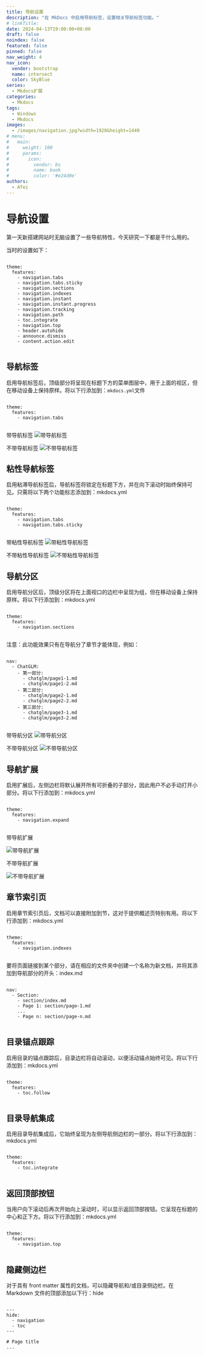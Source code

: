 ```yaml
---
title: 导航设置
description: "在 MkDocs 中启用导航标签，设置相关导航标签功能。"
# linkTitle:
date: 2024-04-13T19:00:00+08:00
draft: false
noindex: false
featured: false
pinned: false
nav_weight: 4
nav_icon:
  vendor: bootstrap
  name: intersect
  color: SkyBlue
series:
  - Mkdocs扩展
categories:
  - Mkdocs
tags:
  - Windows
  - Mkdocs
images:
  - /images/navigation.jpg?width=1920&height=1440
# menu:
#   main:
#     weight: 100
#     params:
#       icon:
#         vendor: bs
#         name: book
#         color: '#e24d0e'
authors:
  - Afei
---
```


# 导航设置
	
第一天新搭建网站时无脑设置了一些导航特性，今天研究一下都是干什么用的。

当时的设置如下：
```

theme:
  features:
    - navigation.tabs
    - navigation.tabs.sticky
    - navigation.sections
    - navigation.indexes
    - navigation.instant
    - navigation.instant.progress
    - navigation.tracking
    - navigation.path
    - toc.integrate
    - navigation.top
    - header.autohide
    - announce.dismiss
    - content.action.edit
	
```

## 导航标签


启用导航标签后，顶级部分将呈现在标题下方的菜单图层中，用于上面的视区，但在移动设备上保持原样。将以下行添加到：`mkdocs.yml`文件

```

theme:
  features:
    - navigation.tabs
	
```

带导航标签
![带导航标签](/images/navigationtabs.png)

不带导航标签
![不带导航标签](/images/navigationtabsno.png)

## 粘性导航标签

启用粘滞导航标签后，导航标签将锁定在标题下方，并在向下滚动时始终保持可见。只需将以下两个功能标志添加到：mkdocs.yml
```

theme:
  features:
    - navigation.tabs
    - navigation.tabs.sticky


```

带粘性导航标签
![带粘性导航标签](/images/sticky.png)

不带粘性导航标签
![不带粘性导航标签](/images/stickyno.png)

## 导航分区
启用导航分区后，顶级分区将在上面视口的边栏中呈现为组，但在移动设备上保持原样。将以下行添加到：mkdocs.yml
```

theme:
  features:
    - navigation.sections
	
```

注意：此功能效果只有在导航分了章节才能体现，例如：
```

nav:
  - ChatGLM:
    - 第一部分:
      - chatglm/page1-1.md
      - chatglm/page1-2.md
    - 第二部分:
      - chatglm/page2-1.md
      - chatglm/page2-2.md
    - 第三部分:
      - chatglm/page3-1.md
      - chatglm/page3-2.md
	
```
带导航分区
![带导航分区](/images/sections.png)

不带导航分区
![不带导航分区](/images/sectionsno.png)

## 导航扩展

启用扩展后，左侧边栏将默认展开所有可折叠的子部分，因此用户不必手动打开小部分。将以下行添加到：mkdocs.yml
```

theme:
  features:
    - navigation.expand
	
```

带导航扩展

![带导航扩展](/images/navigationexpand.png)

不带导航扩展

![不带导航扩展](/images/navigationexpandno.png)

## 章节索引页

启用章节索引页后，文档可以直接附加到节，这对于提供概述页特别有用。将以下行添加到：mkdocs.yml
```

theme:
  features:
    - navigation.indexes
	
```


要将页面链接到某个部分，请在相应的文件夹中创建一个名称为新文档，并将其添加到导航部分的开头：index.md
```

nav:
  - Section:
    - section/index.md 
    - Page 1: section/page-1.md
    ...
    - Page n: section/page-n.md
	
```

## 目录锚点跟踪

启用目录的锚点跟踪后，目录边栏将自动滚动，以便活动锚点始终可见。将以下行添加到：mkdocs.yml
```

theme:
  features:
    - toc.follow
	
```

## 目录导航集成

启用目录导航集成后，它始终呈现为左侧导航侧边栏的一部分。将以下行添加到：mkdocs.yml
```

theme:
  features:
    - toc.integrate
	
```

## 返回顶部按钮

当用户向下滚动后再次开始向上滚动时，可以显示返回顶部按钮。它呈现在标题的中心和正下方。将以下行添加到：mkdocs.yml
```

theme:
  features:
    - navigation.top
	
```

## 隐藏侧边栏

对于具有 front matter 属性的文档，可以隐藏导航和/或目录侧边栏。在 Markdown 文件的顶部添加以下行：hide
```

---
hide:
  - navigation
  - toc
---

# Page title
...


```







